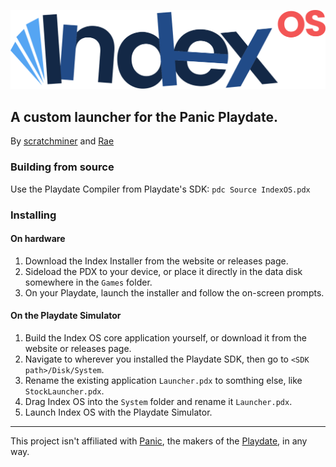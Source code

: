 ![Index OS logo](logo.svg)
## A custom launcher for the Panic Playdate.

By [scratchminer](https://github.com/scratchminer) and [Rae](https://rae.wtf/)

### Building from source
Use the Playdate Compiler from Playdate's SDK: `pdc Source IndexOS.pdx`

### Installing
#### On hardware
1. Download the Index Installer from the website or releases page.
2. Sideload the PDX to your device, or place it directly in the data disk somewhere in the `Games` folder.
3. On your Playdate, launch the installer and follow the on-screen prompts.

#### On the Playdate Simulator
1. Build the Index OS core application yourself, or download it from the website or releases page.
2. Navigate to wherever you installed the Playdate SDK, then go to `<SDK path>/Disk/System`.
3. Rename the existing application `Launcher.pdx` to somthing else, like `StockLauncher.pdx`.
4. Drag Index OS into the `System` folder and rename it `Launcher.pdx`.
5. Launch Index OS with the Playdate Simulator.

---

This project isn't affiliated with [Panic](https://panic.com/), the makers of the [Playdate](https://play.date/), in any way.